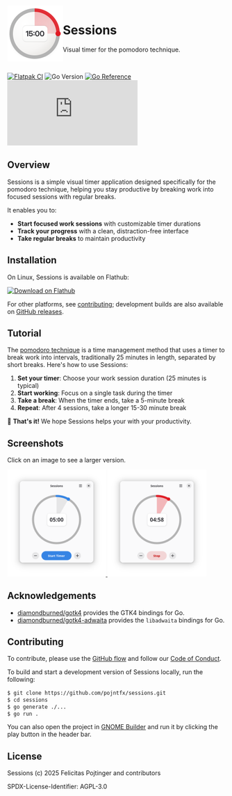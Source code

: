 <img alt="Project icon" style="vertical-align: middle;" src="./assets/meta/icon.svg" width="128" height="128" align="left">

# Sessions

Visual timer for the pomodoro technique.

<br/>

[![Flatpak CI](https://github.com/pojntfx/sessions/actions/workflows/flatpak.yaml/badge.svg)](https://github.com/pojntfx/sessions/actions/workflows/flatpak.yaml)
![Go Version](https://img.shields.io/badge/go%20version-%3E=1.22-61CFDD.svg)
[![Go Reference](https://pkg.go.dev/badge/github.com/pojntfx/sessions.svg)](https://pkg.go.dev/github.com/pojntfx/sessions)
[![Matrix](https://img.shields.io/matrix/sessions:matrix.org)](https://matrix.to/#/#sessions:matrix.org?via=matrix.org)

## Overview

Sessions is a simple visual timer application designed specifically for the pomodoro technique, helping you stay productive by breaking work into focused sessions with regular breaks.

It enables you to:

- **Start focused work sessions** with customizable timer durations
- **Track your progress** with a clean, distraction-free interface
- **Take regular breaks** to maintain productivity

## Installation

On Linux, Sessions is available on Flathub:

<a href='https://flathub.org/apps/com.pojtinger.felicitas.Sessions'>
<img width='240' alt='Download on Flathub' src='https://flathub.org/api/badge?locale=en'/>
</a>

For other platforms, see [contributing](#contributing); development builds are also available on [GitHub releases](https://github.com/pojntfx/sessions/releases/tag/release-main).

## Tutorial

The [pomodoro technique](https://en.wikipedia.org/wiki/Pomodoro_Technique) is a time management method that uses a timer to break work into intervals, traditionally 25 minutes in length, separated by short breaks. Here's how to use Sessions:

1. **Set your timer**: Choose your work session duration (25 minutes is typical)
2. **Start working**: Focus on a single task during the timer
3. **Take a break**: When the timer ends, take a 5-minute break
4. **Repeat**: After 4 sessions, take a longer 15-30 minute break

🚀 **That's it!** We hope Sessions helps your with your productivity.

## Screenshots

Click on an image to see a larger version.

<a display="inline" href="./assets/meta/screenshot-initial.png?raw=true">
<img src="./assets/meta/screenshot-initial.png" width="45%" alt="Setting up a new timer session" title="Setting up a new timer session">
</a>

<a display="inline" href="./assets/meta/screenshot-running.png?raw=true">
<img src="./assets/meta/screenshot-running.png" width="45%" alt="Timer running during a work session" title="Timer running during a work session">
</a>

## Acknowledgements

- [diamondburned/gotk4](https://github.com/diamondburned/gotk4) provides the GTK4 bindings for Go.
- [diamondburned/gotk4-adwaita](https://github.com/diamondburned/gotk4-adwaita) provides the `libadwaita` bindings for Go.

## Contributing

To contribute, please use the [GitHub flow](https://guides.github.com/introduction/flow/) and follow our [Code of Conduct](./CODE_OF_CONDUCT.md).

To build and start a development version of Sessions locally, run the following:

```shell
$ git clone https://github.com/pojntfx/sessions.git
$ cd sessions
$ go generate ./...
$ go run .
```

You can also open the project in [GNOME Builder](https://flathub.org/apps/org.gnome.Builder) and run it by clicking the play button in the header bar.

## License

Sessions (c) 2025 Felicitas Pojtinger and contributors

SPDX-License-Identifier: AGPL-3.0
